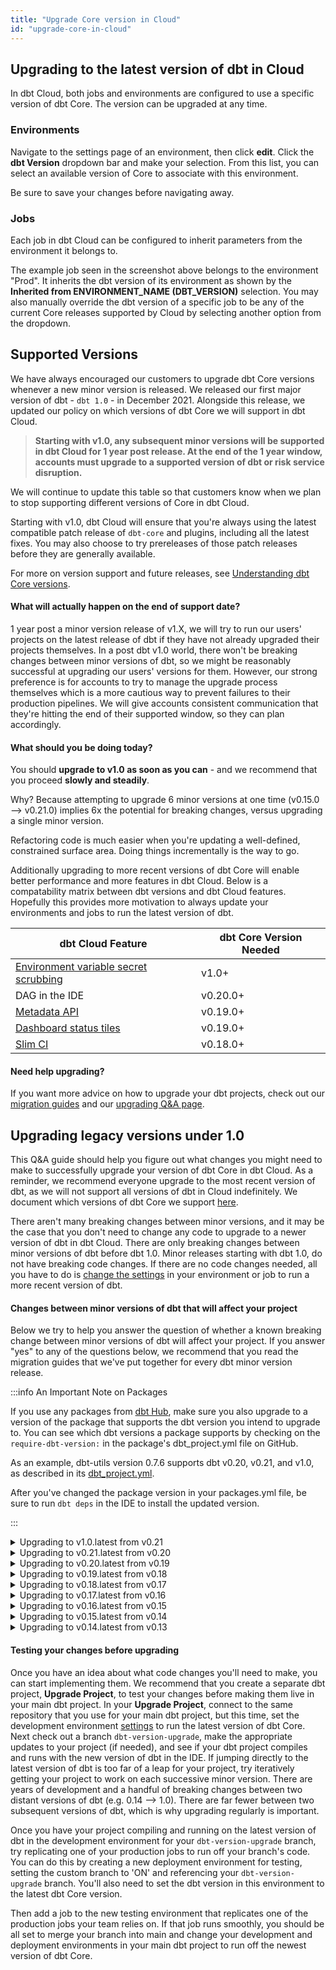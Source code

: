 ```yaml
---
title: "Upgrade Core version in Cloud"
id: "upgrade-core-in-cloud"
---
```


## Upgrading to the latest version of dbt in Cloud

In dbt Cloud, both jobs and environments are configured to use a specific version of dbt Core. The version can be upgraded at any time.

### Environments

Navigate to the settings page of an environment, then click **edit**. Click the **dbt Version** dropdown bar and make your selection. From this list, you can select an available version of Core to associate with this environment.

<Lightbox src="/img/docs/dbt-cloud/cloud-configuring-dbt-cloud/choosing-dbt-version/Environment-settings.png" title="Settings of a dbt Cloud environment"/>

Be sure to save your changes before navigating away.

### Jobs

Each job in dbt Cloud can be configured to inherit parameters from the environment it belongs to.

<Lightbox src="/img/docs/dbt-cloud/cloud-configuring-dbt-cloud/choosing-dbt-version/job-settings.png" title="Settings of a dbt Cloud job"/>

The example job seen in the screenshot above belongs to the environment "Prod". It inherits the dbt version of its environment as shown by the **Inherited from ENVIRONMENT_NAME (DBT_VERSION)** selection. You may also manually override the dbt version of a specific job to be any of the current Core releases supported by Cloud by selecting another option from the dropdown.

## Supported Versions

We have always encouraged our customers to upgrade dbt Core versions whenever a new minor version is released. We released our first major version of dbt - `dbt 1.0` - in December 2021. Alongside this release, we updated our policy on which versions of dbt Core we will support in dbt Cloud.



 > **Starting with v1.0, any subsequent minor versions will be supported in dbt Cloud for 1 year post release. At the end of the 1 year window, accounts must upgrade to a supported version of dbt or risk service disruption.**

We will continue to update this table so that customers know when we plan to stop supporting different versions of Core in dbt Cloud.

<Snippet src="core-versions-table" />

Starting with v1.0, dbt Cloud will ensure that you're always using the latest compatible patch release of `dbt-core` and plugins, including all the latest fixes. You may also choose to try prereleases of those patch releases before they are generally available.

<!--- TODO: Include language to reflect:
  - notifying users when new minor versions are available
  - notifying users when using a minor version that is nearing the end of its critical support period
  - auto-upgrading users to the subsequent minor version when critical support ends
--->

For more on version support and future releases, see [Understanding dbt Core versions](core-versions).

#### What will actually happen on the end of support date?

1 year post a minor version release of v1.X, we will try to run our users' projects on the latest release of dbt if they have not already upgraded their projects themselves. In a post dbt v1.0 world, there won't be breaking changes between minor versions of dbt, so we might be reasonably successful at upgrading our users' versions for them. However, our strong preference is for accounts to try to manage the upgrade process themselves which is a more cautious way to prevent failures to their production pipelines. We will give accounts consistent communication that they're hitting the end of their supported window, so they can plan accordingly.

#### What should you be doing today?

You should **upgrade to v1.0 as soon as you can** - and we recommend that you proceed **slowly and steadily**.

Why? Because attempting to upgrade 6 minor versions at one time (v0.15.0 —> v0.21.0) implies 6x the potential for breaking changes, versus upgrading a single minor version.

Refactoring code is much easier when you're updating a well-defined, constrained surface area. Doing things incrementally is the way to go.

Additionally upgrading to more recent versions of dbt Core will enable better performance and more features in dbt Cloud. Below is a compatability matrix between dbt versions and dbt Cloud features. Hopefully this provides more motivation to always update your environments and jobs to run the latest version of dbt.

| dbt Cloud Feature | dbt Core Version Needed |
| ------------- | -------------- |
| [Environment variable secret scrubbing](/docs/build/environment-variables#handling-secrets)| v1.0+ |
| DAG in the IDE | v0.20.0+|
| [Metadata API](/docs/dbt-cloud-apis/metadata-api) |v0.19.0+|
| [Dashboard status tiles](/docs/deploy/dashboard-status-tiles) | v0.19.0+ |
| [Slim CI](/docs/deploy/cloud-ci-job) | v0.18.0+ |

#### Need help upgrading?

If you want more advice on how to upgrade your dbt projects, check out our [migration guides](/guides/migration/versions/) and our [upgrading Q&A page](/docs/dbt-versions/upgrade-core-in-cloud#upgrading-legacy-versions-under-10).

## Upgrading legacy versions under 1.0

This Q&A guide should help you figure out what changes you might need to make to successfully upgrade your version of dbt Core in dbt Cloud. As a reminder, we recommend everyone upgrade to the most recent version of dbt, as we will not support all versions of dbt in Cloud indefinitely. We document which versions of dbt Core we support [here](/docs/dbt-versions/upgrade-core-in-cloud#supported-versions).

There aren't many breaking changes between minor versions, and it may be the case that you don't need to change any code to upgrade to a newer version of dbt in dbt Cloud. There are only breaking changes between minor versions of dbt before dbt 1.0. Minor releases starting with dbt 1.0, do not have breaking code changes. If there are no code changes needed, all you have to do is [change the settings](/docs/dbt-versions/upgrade-core-in-cloud#upgrading-to-the-latest-version-of-dbt-in-cloud) in your environment or job to run a more recent version of dbt.

#### Changes between minor versions of dbt that will affect your project

Below we try to help you answer the question of whether a known breaking change between minor versions of dbt will affect your project. If you answer "yes" to any of the questions below, we recommend that you read the migration guides that we've put together for every dbt minor version release.

:::info An Important Note on Packages

If you use any packages from [dbt Hub](https://hub.getdbt.com/), make sure you also upgrade to a version of the package that supports the dbt version you intend to upgrade to. You can see which dbt versions a package supports by checking on the `require-dbt-version:` in the package's dbt_project.yml file on GitHub.

As an example, dbt-utils version 0.7.6 supports dbt v0.20, v0.21, and v1.0, as described in its [dbt_project.yml](https://github.com/dbt-labs/dbt-utils/blob/0.7.6/dbt_project.yml).

After you've changed the package version in your packages.yml file, be sure to run `dbt deps` in the IDE to install the updated version.

:::

<details>
<summary>  Upgrading to v1.0.latest from v0.21 </summary>
<br></br>

:::info Universal change
Certain configurations in dbt_project.yml have been renamed
:::

Existing projects will see non-breaking deprecation warnings. You can change three lines in most projects to remove the warnings:

<File name='dbt_project.yml'>

```yml
model-paths: ["models"] # formerly named "source-paths"
seed-paths: ["data"]    # formerly named "data-paths"
clean-targets:
  - "target"
  - "dbt_packages"      # formerly named "dbt_modules"
```

</File>

- Do you select tests using the old names for test types? (`test_type:schema`, `test_type:data`, `--schema`, `--data`)
- Do you have custom macro code that calls the (undocumented) global macros `column_list`, `column_list_for_create_table`, `incremental_upsert`?
- Do you have custom scripts that parse dbt <Term id="json" /> artifacts?
- (BigQuery only) Do you use dbt's legacy capabilities around ingestion-time-partitioned tables?

If you believe your project might be affected, read more details in the migration guide [here](/guides/migration/versions/upgrading-to-v1.0).

</details>


<details>
<summary>  Upgrading to v0.21.latest from v0.20 </summary>
<br></br>

- Do you select specific sources to check freshness (`dbt snapshot-freshness --select <source_name>`)?
- Do you have custom scripts that parse dbt JSON artifacts?
- (Snowflake only) Do you have custom macros or <Term id="materialization">materializations</Term> that depend on using transactions, such as statement blocks with `auto_begin=True`?

If you believe your project might be affected, read more details in the migration guide [here](/guides/migration/versions).

</details>



<details>
<summary>  Upgrading to v0.20.latest from v0.19 </summary>
<br></br>

- Does your project define any custom schema tests?
- Does your project use `adapter.dispatch` or the `spark_utils` package?
- Do you have custom scripts that parse dbt JSON artifacts?

If you believe your project might be affected, read more details in the migration guide [here](/guides/migration/versions).

</details>



<details>
<summary>  Upgrading to v0.19.latest from v0.18 </summary>
<br></br>
<div>

:::info Important   

If you have not already, you must add `config-version: 2` to your dbt_project.yml file.
See **Upgrading to v0.17.latest from v0.16** below for more details.

:::
</div>


- Do you have custom scripts that parse dbt JSON artifacts?
- Do you have any custom materializations?

If you believe your project might be affected, read more details in the migration guide [here](/guides/migration/versions).

</details>


<details>
<summary>  Upgrading to v0.18.latest from v0.17 </summary>
<br></br>

- Do you directly call `adapter_macro`?

If you believe your project might be affected, read more details in the migration guide [here](/guides/migration/versions).

</details>



<details>
<summary>  Upgrading to v0.17.latest from v0.16 </summary>
<br></br>
<div>

:::info Universal change

You must add `config-version: 2` to your dbt_project.yml file.
:::
</div>

<File name='dbt_project.yml'>

```yml
name: my_project
version: 1.0.0

config-version: 2

vars:
  my_var: 1
  another_var: true

models:
  ...
```

</File>

<div>

:::info Universal change

`vars:` are now defined not in your `models:` but are a separate section in dbt_project.yml file.
:::
</div>


<File name='dbt_project.yml'>

```yml
name: my_project
version: 1.0.0

config-version: 2

vars:
  my_var: 1
  another_var: true

models:
  ...
```

</File>


- Do you have dictionary configs in your dbt_project.yml such as `partition_by` or `persist_docs`? If yes, you need to add a preceding +.

<File name='dbt_project.yml'>

```yml

models:
  my_project:
    reporting:
      +partition_by:
        field: date_day
        data_type: timestamp
```
</File>

If you believe your project might be affected, read more details in the migration guide [here](/guides/migration/versions).

</details>


<details>
<summary>  Upgrading to v0.16.latest from v0.15 </summary>
<br></br>

- Do you use the custom `generate_schema_name` macro?
- Do you use `partition_by` config for BigQuery models?

If you believe your project might be affected, read more details in the migration guide [here](/guides/migration/versions).
</details>


<details>
<summary>  Upgrading to v0.15.latest from v0.14 </summary>

<br></br>

- Do you have a custom materialization?
- Do you have a macro that accesses `Relations` directly?

If you believe your project might be affected, read more details in the migration guide [here](/guides/migration/versions).
</details>

<details>
<summary>  Upgrading to v0.14.latest from v0.13 </summary>
<br></br>

- Do you still use `Archives`?
- Do you use the custom `generate_schema_name` macro?
- Do you use the `—non-destructive` flag?

If you believe your project might be affected, read more details in the migration guide [here](/guides/migration/versions).
</details>


#### Testing your changes before upgrading
Once you have an idea about what code changes you'll need to make, you can start implementing them. We recommend that you create a separate dbt project, **Upgrade Project**, to test your changes before making them live in your main dbt project. In your **Upgrade Project**, connect to the same repository that you use for your main dbt project, but this time, set the development environment [settings](/docs/dbt-versions/upgrade-core-in-cloud) to run the latest version of dbt Core. Next check out a branch `dbt-version-upgrade`, make the appropriate updates to your project (if needed), and see if your dbt project compiles and runs with the new version of dbt in the IDE. If jumping directly to the latest version of dbt is too far of a leap for your project, try iteratively getting your project to work on each successive minor version. There are years of development and a handful of breaking changes between two distant versions of dbt (e.g. 0.14 --> 1.0). There are far fewer between two subsequent versions of dbt, which is why upgrading regularly is important.

Once you have your project compiling and running on the latest version of dbt in the development environment for your `dbt-version-upgrade` branch, try replicating one of your production jobs to run off your branch's code. You can do this by creating a new deployment environment for testing, setting the custom branch to 'ON' and referencing your `dbt-version-upgrade` branch. You'll also need to set the dbt version in this environment to the latest dbt Core version.



<Lightbox src="/img/docs/dbt-cloud/cloud-configuring-dbt-cloud/cloud-upgrading-dbt-versions/upgrade-environment.png" title="Setting your testing environment" />


Then add a job to the new testing environment that replicates one of the production jobs your team relies on. If that job runs smoothly, you should be all set to merge your branch into main and change your development and deployment environments in your main dbt project to run off the newest version of dbt Core.
